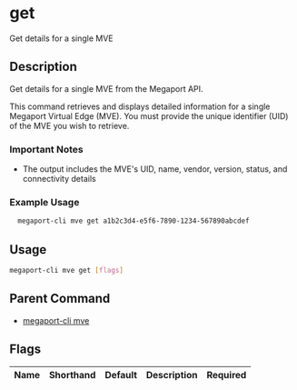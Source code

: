 # get

Get details for a single MVE

## Description

Get details for a single MVE from the Megaport API.

This command retrieves and displays detailed information for a single Megaport Virtual Edge (MVE). You must provide the unique identifier (UID) of the MVE you wish to retrieve.

### Important Notes
  - The output includes the MVE's UID, name, vendor, version, status, and connectivity details

### Example Usage

```sh
  megaport-cli mve get a1b2c3d4-e5f6-7890-1234-567890abcdef
```

## Usage

```sh
megaport-cli mve get [flags]
```


## Parent Command

* [megaport-cli mve](megaport-cli_mve.md)
## Flags

| Name | Shorthand | Default | Description | Required |
|------|-----------|---------|-------------|----------|

